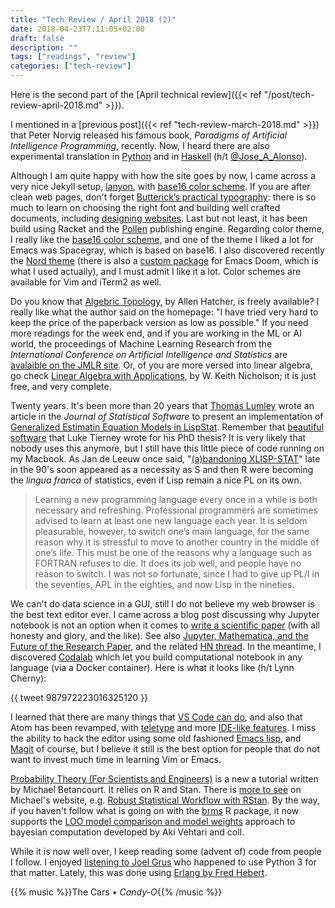 ```yaml
---
title: "Tech Review / April 2018 (2)"
date: 2018-04-23T7:11:05+02:00
draft: false
description: ""
tags: ["readings", "review"]
categories: ["tech-review"]
---
```


Here is the second part of the [April technical review]({{< ref "/post/tech-review-april-2018.md" >}}).

<!--more-->


I mentioned in a [previous post]({{< ref "tech-review-march-2018.md" >}}) that Peter Norvig released his famous book, *Paradigms of Artificial Intelligence Programming*, recently. Now, I heard there are also experimental translation in [Python](https://github.com/aimacode/aima-python) and in [Haskell](https://github.com/chris-taylor/aima-haskell) (h/t [@Jose_A_Alonso](http://www.glc.us.es/~jalonso/vestigium/)). 

Although I am quite happy with how the site goes by now, I came across a very nice Jekyll setup, [lanyon](https://github.com/poole/lanyon), with [base16 color scheme](https://github.com/chriskempson/base16). If you are after clean web pages, don't forget [Butterick’s practical typography](https://practicaltypography.com): there is so much to learn on choosing the right font and building well crafted documents, including [designing websites](https://practicaltypography.com/websites.html). Last but not least, it has been build using Racket and the [Pollen](https://pollenpub.com) publishing engine. Regarding color theme, I really like the [base16 color scheme](http://chriskempson.com/projects/base16/), and one of the theme I liked a lot for Emacs was Spacegray, which is based on base16. I also discovered recently the [Nord theme](https://github.com/arcticicestudio) (there is also a [custom package](https://github.com/hlissner/emacs-doom-themes) for Emacs Doom, which is what I used actually), and I must admit I like it a lot. Color schemes are available for Vim and iTerm2 as well.

Do you know that [Algebric Topology](http://www.math.cornell.edu/~hatcher/AT/ATpage.html), by Allen Hatcher, is freely available? I really like what the author said on the homepage: "I have tried very hard to keep the price of the paperback version as low as possible." If you need more readings for the week end, and if you are working in the ML or AI world, the proceedings of Machine Learning Research from the *International Conference on Artificial Intelligence and Statistics* are [avalaible on the JMLR site](http://proceedings.mlr.press/v84/). Or, of you are more versed into linear algebra, go check [Linear Algebra with Applications](https://openlibra.com/en/book/linear-algebra-with-applications), by W. Keith Nicholson; it is just free, and very complete.

Twenty years. It's been more than 20 years that [Thomas Lumley](http://faculty.washington.edu/tlumley/) wrote an article in the *Journal of Statistical Software* to present an implementation of [Generalized Estimatin Equation Models in LispStat](https://www.jstatsoft.org/article/view/v001i03). Remember that [beautiful software](http://homepage.divms.uiowa.edu/~luke/xls/xlsinfo/xlsinfo.html) that Luke Tierney wrote for his PhD thesis? It is very likely that nobody uses this anymore, but I still have this little piece of code running on my Macbook. As Jan de Leeuw once said, "[(a)bandoning XLISP-STAT](https://www.jstatsoft.org/article/view/v013i07)" late in the 90's soon appeared as a necessity as S and then R were becoming the *lingua franca* of statistics, even if Lisp remain a nice PL on its own.

> Learning a new programming language every once in a while is both necessary and refreshing. Professional programmers are sometimes advised to learn at least one new language each year. It is seldom pleasurable, however, to switch one’s main language, for the same reason why it is stressful to move to another country in the middle of one’s life. This must be one of the reasons why a language such as FORTRAN refuses to die. It does its job well, and people have no reason to switch. I was not so fortunate, since I had to give up PL/I in the seventies, APL in the eighties, and now Lisp in the nineties.

We can't do data science in a GUI, still I do not believe my web browser is the best text editor ever. I came across a blog post discussing why Jupyter notebook is not an option when it comes to [write a scientific paper](https://www.oliversherouse.com/2018/04/17/notebooks_arent_papers.html) (with all honesty and glory, and the like). See also [Jupyter, Mathematica, and the Future of the Research Paper](https://paulromer.net/jupyter-mathematica-and-the-future-of-the-research-paper/), and the related [HN thread](https://news.ycombinator.com/item?id=16840692). In the meantime, I discovered [Codalab](https://worksheets.codalab.org) which let you build computational notebook in any language (via a Docker container). Here is what it looks like (h/t Lynn Cherny):

{{ tweet 987972223016325120 }}

I learned that there are many things that [VS Code can do](https://vscodecandothat.com), and also that Atom has been revamped, with [teletype](https://teletype.atom.io) and more [IDE-like features](https://ide.atom.io). I miss the ability to hack the editor using some old fashioned [Emacs lisp](https://github.com/chrisdone/elisp-guide), and [Magit](https://emacsair.me/2017/09/01/magit-walk-through/) of course, but I believe it still is the best option for people that do not want to invest much time in learning Vim or Emacs.

[Probability Theory (For Scientists and Engineers)](https://betanalpha.github.io/assets/case_studies/probability_theory.html) is a new a tutorial written by Michael Betancourt. It relies on R and Stan. There is [more to see](https://betanalpha.github.io/writing/) on Michael's website, e.g. [Robust Statistical Workflow with RStan](https://betanalpha.github.io/assets/case_studies/rstan_workflow.html). By the way, if you haven't follow what is going on with the [brms](https://github.com/paul-buerkner/brms) R package, it now supports the [LOO model comparison and model weights](http://andrewgelman.com/2018/04/16/loo-2-0-loose/) approach to bayesian computation developed by Aki Vehtari and coll.

While it is now well over, I keep reading some (advent of) code from people I follow. I enjoyed [listening to Joel Grus](https://www.youtube.com/watch?v=XVEP2d5esmY) who happened to use Python 3 for that matter. Lately, this was done using [Erlang by Fred Hebert](https://ferd.ca/advent-of-code-2017.html). 


{{% music %}}The Cars • *Candy-O*{{% /music %}}
